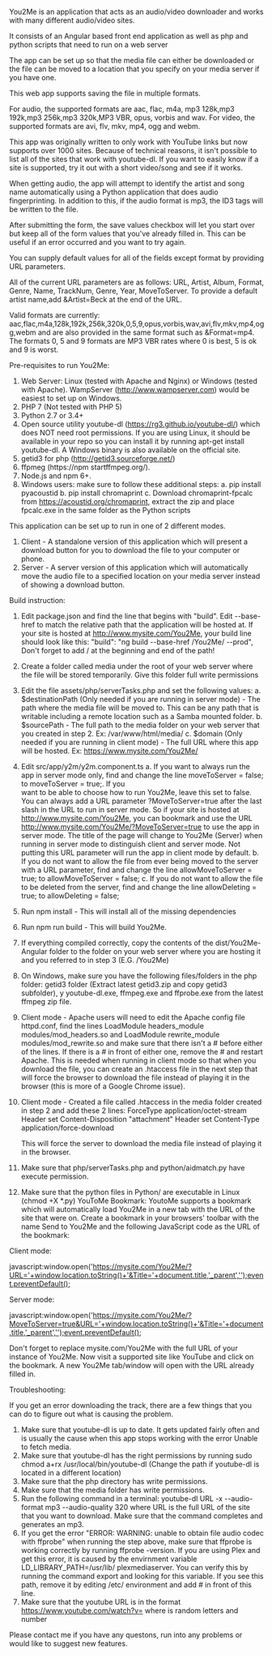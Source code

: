 You2Me is an application that acts as an audio/video downloader and works with many different audio/video sites.

It consists of an Angular based front end application as well as php and python scripts that need to run on a web server

The app can be set up so that the media file can either be downloaded or the file can be moved to a location that you specify on your media server if you have one. 

This web app supports saving the file in multiple formats.

For audio, the supported formats are aac, flac, m4a, mp3 128k,mp3 192k,mp3 256k,mp3 320k,MP3 VBR, opus, vorbis and wav.
For video, the supported formats are avi, flv, mkv, mp4, ogg and webm.

This app was originally written to only work with YouTube links but now supports over 1000 sites. Because of technical reasons, it isn't possible to list all of the sites that work with youtube-dl. If you want to easily know if a site is supported, try it out with a short video/song and see if it works.

When getting audio, the app will attempt to identify the artist and song name automatically using a Python application that does audio fingerprinting. In addition to this, if the audio format is mp3, the ID3 tags will be written to the file.

After submitting the form, the save values checkbox will let you start over but keep all of the form values that you've already filled in. This can be useful if an error occurred and you want to try again.

You can supply default values for all of the fields except format by providing URL parameters.

All of the current URL parameters are as follows: URL, Artist, Album, Format, Genre, Name, TrackNum, Genre, Year, MoveToServer. To provide a default artist name,add &Artist=Beck at the end of the URL. 

Valid formats are currently: aac,flac,m4a,128k,192k,256k,320k,0,5,9,opus,vorbis,wav,avi,flv,mkv,mp4,ogg,webm and are also provided in the same format such as &Format=mp4. The formats 0, 5 and 9 formats are MP3 VBR rates where 0 is best, 5 is ok and 9 is worst.

Pre-requisites to run You2Me:
1. Web Server: Linux (tested with Apache and Nginx) or Windows (tested with Apache). WampServer (http://www.wampserver.com) would be easiest to set up on Windows.
2. PHP 7 (Not tested with PHP 5) 
3. Python 2.7 or 3.4+
4. Open source utility youtube-dl (https://rg3.github.io/youtube-dl/) which does NOT need root permissions. If you are using Linux, it should be available in your repo so you can install it by running apt-get install youtube-dl. A Windows binary is also available on the official site.
5. getid3 for php (http://getid3.sourceforge.net/) 
6. ffpmeg (https://npm startffmpeg.org/). 
7. Node.js and npm 6+.
8. Windows users: make sure to follow these additional steps:
   a. pip install pyacoustid
   b. pip install chromaprint
   c. Download chromaprint-fpcalc from https://acoustid.org/chromaprint, extract the zip and place fpcalc.exe in the same folder as the Python scripts

This application can be set up to run in one of 2 different modes. 

1. Client - A standalone version of this application which will present a download button for you to download the file to your computer or phone.
2. Server - A server version of this application which will automatically move the audio file to a specified location on your media server instead of showing a download button.

Build instruction:

1. Edit package.json and find the line that begins with "build". Edit --base-href to match the relative path that the application will be hosted at. If     your site is hosted at http://www.mysite.com/You2Me, your build line should look like this: "build": "ng build --base-href /You2Me/ --prod", Don't       forget to add / at the beginning and end of the path!
2. Create a folder called media under the root of your web server where the file will be stored temporarily. Give this folder full write permissions 
3. Edit the file assets/php/serverTasks.php and set the following values: 
     a. $destinationPath (Only needed if you are running in server mode) - The path where the media file will be moved to. This can be any path that is     writable including a remote location such as a Samba mounted folder.
     b. $sourcePath - The full path to the media folder on your web server that you created in step 2. Ex: /var/www/html/media/
     c. $domain (Only needed if you are running in client mode) - The full URL where this app will be hosted. Ex: https://www.mysite.com/You2Me/
4. Edit src/app/y2m/y2m.component.ts 
     a. If you want to always run the app in server mode only, find and change the line moveToServer = false; to moveToServer = true;. If you    
        want to be able to choose how to run You2Me, leave this set to false. You can always add a URL parameter ?MoveToServer=true after the last slash in the URL to run in server mode. So if your site is hosted at http://www.mysite.com/You2Me, you can bookmark and use the URL http://www.mysite.com/You2Me/?MoveToServer=true to use the app in server mode. The title of the page will change to You2Me (Server) when running in server mode to distinguish client and server mode. Not putting this URL parameter will run the app in client mode by default.
     b. If you do not want to allow the file from ever being moved to the server with a URL parameter, find and change the line allowMoveToServer = true;   to allowMoveToServer = false;
     c. If you do not want to allow the file to be deleted from the server, find and change the line allowDeleting = true; to allowDeleting = false; 
5. Run npm install - This will install all of the missing dependencies
6. Run npm run build - This will build You2Me.
7. If everything compiled correctly, copy the contents of the dist/You2Me-Angular folder to the folder on your web server where you are hosting it and you referred to in step 3 (E.G. /You2Me)
8. On Windows, make sure you have the following files/folders in the php folder: getid3 folder (Extract latest getid3.zip and copy getid3 subfolder), y     youtube-dl.exe, ffmpeg.exe and ffprobe.exe from the latest ffmpeg zip file.
9. Client mode - Apache users will need to edit the Apache config file httpd.conf, find the lines LoadModule headers_module modules/mod_headers.so and      LoadModule rewrite_module modules/mod_rewrite.so and make sure that there isn't a # before either of the lines. If there is a # in front of either       one, remove the # and restart Apache. This is needed when running in client mode so that when you download the file, you can create an .htaccess file    in the next step that will force the browser to download the file instead of playing it in the browser (this is more of a Google Chrome issue).
10. Client mode - Created a file called .htaccess in the media folder created in step 2 and add these 2 lines:
    ForceType application/octet-stream
    Header set Content-Disposition "attachment"
    Header set Content-Type application/force-download

    This will force the server to download the media file instead of playing it in the browser.
11. Make sure that php/serverTasks.php and python/aidmatch.py have execute permission.
12. Make sure that the python files in Python/ are executable in Linux (chmod +X *.py)
YouToMe Bookmark:
YoutoMe supports a bookmark which will automatically load You2Me in a new tab with the URL of the site that were on. Create a bookmark in your browsers' toolbar with the name Send to You2Me and the following JavaScript code as the URL of the bookmark:

Client mode:

javascript:window.open('https://mysite.com/You2Me/?URL='+window.location.toString()+'&Title='+document.title,'_parent','');event.preventDefault();

Server mode:

javascript:window.open('https://mysite.com/You2Me/?MoveToServer=true&URL='+window.location.toString()+'&Title='+document.title,'_parent','');event.preventDefault();

Don't forget to replace mysite.com/You2Me with the full URL of your instance of You2Me. Now visit a supported site like YouTube and click on the bookmark. A new You2Me tab/window will open with the URL already filled in. 

Troubleshooting: 

If you get an error downloading the track, there are a few things that you can do to figure out what is causing the problem.

1. Make sure that youtube-dl is up to date. It gets updated fairly often and is usually the cause when this app stops working with the error Unable to      fetch media.
2. Make sure that youtube-dl has the right permissions by running sudo chmod a+rx /usr/local/bin/youtube-dl (Change the path if youtube-dl is located in    a different location)
3. Make sure that the php directory has write permissions.
4. Make sure that the media folder has write permissions. 
5. Run the following command in a terminal: youtube-dl URL -x --audio-format mp3 --audio-quality 320 where URL is the full URL of the site that you want    to download. Make sure that the command completes and generates an mp3.
6. If you get the error "ERROR: WARNING: unable to obtain file audio codec with ffprobe" when running the step above, make sure that ffprobe is working     correctly by running ffprobe -version. If you are using Plex and get this error, it is caused by the envirnment variable LD_LIBRARY_PATH=/usr/lib/       plexmediaserver. You can verify this by running the command export and looking for this variable. If you see this path, remove it by editing /etc/       environment and add # in front of this line.
7. Make sure that the youtube URL is in the format https://www.youtube.com/watch?v=<YOUTUBEID> where <YOUTUBEID> is random letters and number

Please contact me if you have any questons, run into any problems or would like to suggest new features. 